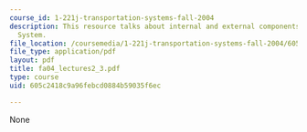 ```yaml
---
course_id: 1-221j-transportation-systems-fall-2004
description: This resource talks about internal and external components of a Transportation
  System.
file_location: /coursemedia/1-221j-transportation-systems-fall-2004/605c2418c9a96febcd0884b59035f6ec_fa04_lectures2_3.pdf
file_type: application/pdf
layout: pdf
title: fa04_lectures2_3.pdf
type: course
uid: 605c2418c9a96febcd0884b59035f6ec

---
```

None